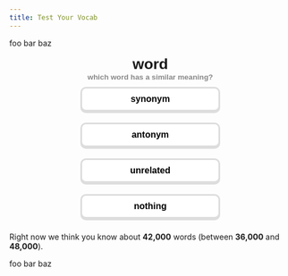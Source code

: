 ```yaml
---
title: Test Your Vocab
---
```


foo bar baz

<!-- HTML buttons -->
<div class="vocab-test">
    <div class="test-word">word</div>
    <div class="test-help">which word has a similar meaning?</div>
    <div class="test-buttons">
        <div class="test-buttons-row">
            <button>synonym</button>
            <button>antonym</button>
        </div>
        <div class="test-buttons-row">
            <button>unrelated</button>
            <button>nothing</button>
        </div>
    </div>
</div>

<p>
Right now we think you know about <b>42,000</b> words (between <b>36,000</b> and <b>48,000</b>).
</p>

foo bar baz

<!-- Script/style -->

<style>
    @import url('https://fonts.googleapis.com/css2?family=Quicksand:wght@400;600&display=swap');
    .vocab-test {
        width: 100%;
        text-align: center;
        font-family: 'Quicksand', sans-serif;
    }
    .test-word {
        font-size: 20pt;
        font-weight: 600;
    }
    .test-help {
        font-size: 10pt;
        color: #888;
        font-weight: 600;
    }
    .test-buttons-row {
        --button-border-colour: #DDD;
        /* --button-hover-border-colour: #CCC; */
        --button-hover-border-colour: #DDD;
    }
    .test-buttons button {
        font-family: inherit;
        font-weight: 600;
        background-color: white;
        border: 3px solid var(--button-border-colour);
        border-radius: 10px;
        filter: drop-shadow(0px 3px 0 var(--button-border-colour));
        font-size: 12pt;
        width: 250px;
        margin: 10px;
        padding: 10px;
    }
    .test-buttons button:hover {
        border-color: var(--button-hover-border-colour);
        filter: drop-shadow(0px 3px 0 var(--button-hover-border-colour));
        /* position: relative;
        top: -1px; */
    }
    .test-buttons button:active {
        filter: drop-shadow(0px 0px 0 var(--button-border-colour));
        position: relative;
        top: 3px;
    }
</style>
